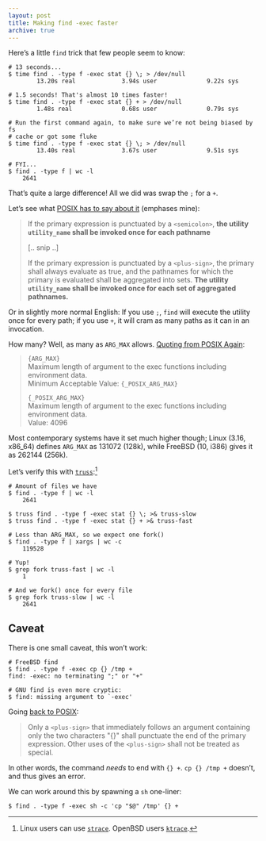 ```yaml
---
layout: post
title: Making find -exec faster
archive: true
---
```


Here’s a little `find` trick that few people seem to know:

	# 13 seconds...
	$ time find . -type f -exec stat {} \; > /dev/null
			13.20s real             3.94s user              9.22s sys

	# 1.5 seconds! That's almost 10 times faster!
	$ time find . -type f -exec stat {} + > /dev/null
			1.48s real              0.68s user              0.79s sys

	# Run the first command again, to make sure we’re not being biased by fs
    # cache or got some fluke
	$ time find . -type f -exec stat {} \; > /dev/null
			13.40s real             3.67s user              9.51s sys

	# FYI...
	$ find . -type f | wc -l
	    2641

That’s quite a large difference! All we did was swap the `;` for a `+`.

Let’s see what [POSIX has to say about it][posix] (emphases mine):

> If the primary expression is punctuated by a `<semicolon>`, **the utility
> `utility_name` shall be invoked once for each pathname**
>
> [.. snip ..]
>
> If the primary expression is punctuated by a `<plus-sign>`, the primary shall
> always evaluate as true, and the pathnames for which the primary is evaluated
> shall be aggregated into sets. **The utility `utility_name` shall be invoked once
> for each set of aggregated pathnames.**

Or in slightly more normal English: If you use `;`, `find` will execute the
utility once for every path; if you use `+`, it will cram as many paths as it
can in an invocation.

How many? Well, as many as `ARG_MAX` allows. [Quoting from POSIX Again][limits]:

> `{ARG_MAX}`  
> Maximum length of argument to the exec functions including environment data.  
> Minimum Acceptable Value: `{_POSIX_ARG_MAX}`
>
> `{_POSIX_ARG_MAX}`  
> Maximum length of argument to the exec functions including environment data.  
> Value: 4096

Most contemporary systems have it set much higher though; Linux (3.16, x86\_64)
defines `ARG_MAX` as 131072 (128k), while FreeBSD (10, i386) gives it as 262144
(256k).

Let’s verify this with [`truss`][truss]:[^1]

	# Amount of files we have
	$ find . -type f | wc -l
	    2641

	$ truss find . -type f -exec stat {} \; >& truss-slow
	$ truss find . -type f -exec stat {} + >& truss-fast

	# Less than ARG_MAX, so we expect one fork()
	$ find . -type f | xargs | wc -c
		119528

	# Yup!
	$ grep fork truss-fast | wc -l
		1

	# And we fork() once for every file
	$ grep fork truss-slow | wc -l
		2641

Caveat
------

There is one small caveat, this won’t work:

	# FreeBSD find
    $ find . -type f -exec cp {} /tmp +
	find: -exec: no terminating ";" or "+"

	# GNU find is even more cryptic:
	$ find: missing argument to `-exec'

Going [back to POSIX][posix]:

> Only a `<plus-sign>` that immediately follows an argument containing only the
> two characters "{}" shall punctuate the end of the primary expression. Other
> uses of the `<plus-sign>` shall not be treated as special.

In other words, the command *needs* to end with `{} +`. `cp {} /tmp +` doesn’t,
and thus gives an error.

We can work around this by spawning a `sh` one-liner:

	$ find . -type f -exec sh -c 'cp "$@" /tmp' {} +

[^1]: Linux users can use [`strace`][strace]. OpenBSD users [`ktrace`][ktrace].

[posix]: http://pubs.opengroup.org/onlinepubs/9699919799/utilities/find.html
[limits]: http://pubs.opengroup.org/onlinepubs/9699919799/basedefs/limits.h.html
[truss]: http://www.freebsd.org/cgi/man.cgi?query=truss&apropos=0&sektion=0&manpath=FreeBSD+10.1-RELEASE&arch=default&format=html
[strace]: http://sourceforge.net/projects/strace/
[ktrace]: http://www.openbsd.org/cgi-bin/man.cgi?query=ktrace&apropos=0&sec=0&arch=default&manpath=OpenBSD-current
